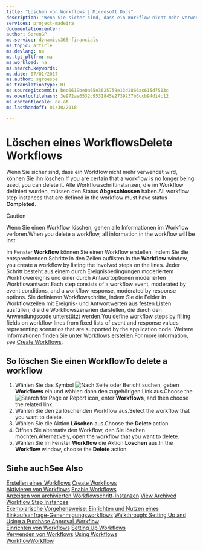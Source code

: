 ```yaml
---
title: "Löschen von Workflows | Microsoft Docs"
description: "Wenn Sie sicher sind, dass ein Workflow nicht mehr verwendet wird, können Sie ihn löschen. Alle Workflowschrittinstanzen, die im Workflow definiert wurden, müssen den Status **Abgeschlossen** haben."
services: project-madeira
documentationcenter: 
author: SorenGP
ms.service: dynamics365-financials
ms.topic: article
ms.devlang: na
ms.tgt_pltfrm: na
ms.workload: na
ms.search.keywords: 
ms.date: 07/01/2017
ms.author: sgroespe
ms.translationtype: HT
ms.sourcegitcommit: bec0619be0a65e3625759e13d2866ac615d7513c
ms.openlocfilehash: 3e972ae6532c9531845e2739237b6ccb94d14c12
ms.contentlocale: de-at
ms.lasthandoff: 01/30/2018

---
```

# <a name="delete-workflows"></a><span data-ttu-id="46730-104">Löschen eines Workflows</span><span class="sxs-lookup"><span data-stu-id="46730-104">Delete Workflows</span></span>
<span data-ttu-id="46730-105">Wenn Sie sicher sind, dass ein Workflow nicht mehr verwendet wird, können Sie ihn löschen.</span><span class="sxs-lookup"><span data-stu-id="46730-105">If you are certain that a workflow is no longer being used, you can delete it.</span></span> <span data-ttu-id="46730-106">Alle Workflowschrittinstanzen, die im Workflow definiert wurden, müssen den Status **Abgeschlossen** haben.</span><span class="sxs-lookup"><span data-stu-id="46730-106">All workflow step instances that are defined in the workflow must have status **Completed**.</span></span>  

> [!CAUTION]  
>  <span data-ttu-id="46730-107">Wenn Sie einen Workflow löschen, gehen alle Informationen im Workflow verloren.</span><span class="sxs-lookup"><span data-stu-id="46730-107">When you delete a workflow, all information in the workflow will be lost.</span></span>  

 <span data-ttu-id="46730-108">Im Fenster **Workflow** können Sie einen Workflow erstellen, indem Sie die entsprechenden Schritte in den Zeilen auflisten.</span><span class="sxs-lookup"><span data-stu-id="46730-108">In the **Workflow** window, you create a workflow by listing the involved steps on the lines.</span></span> <span data-ttu-id="46730-109">Jeder Schritt besteht aus einem durch Ereignisbedingungen moderiertem Workflowereignis und einer durch Antwortoptionen moderierten Workflowantwort.</span><span class="sxs-lookup"><span data-stu-id="46730-109">Each step consists of a workflow event, moderated by event conditions, and a workflow response, moderated by response options.</span></span> <span data-ttu-id="46730-110">Sie definieren Workflowschritte, indem Sie die Felder in Workflowzeilen mit Ereignis- und Antwortwerten aus festen Listen ausfüllen, die die Workflowszenarien darstellen, die durch den Anwendungscode unterstützt werden.</span><span class="sxs-lookup"><span data-stu-id="46730-110">You define workflow steps by filling fields on workflow lines from fixed lists of event and response values representing scenarios that are supported by the application code.</span></span> <span data-ttu-id="46730-111">Weitere Informationen finden Sie unter [Workflows erstellen](across-how-to-create-workflows.md).</span><span class="sxs-lookup"><span data-stu-id="46730-111">For more information, see [Create Workflows](across-how-to-create-workflows.md).</span></span>  

## <a name="to-delete-a-workflow"></a><span data-ttu-id="46730-112">So löschen Sie einen Workflow</span><span class="sxs-lookup"><span data-stu-id="46730-112">To delete a workflow</span></span>  
1.  <span data-ttu-id="46730-113">Wählen Sie das Symbol ![Nach Seite oder Bericht suchen](media/ui-search/search_small.png "Symbol Nach Seite oder Bericht suchen"), geben **Workflows** ein und wählen dann den zugehörigen Link aus.</span><span class="sxs-lookup"><span data-stu-id="46730-113">Choose the ![Search for Page or Report](media/ui-search/search_small.png "Search for Page or Report icon") icon, enter **Workflows**, and then choose the related link.</span></span>  
2.  <span data-ttu-id="46730-114">Wählen Sie den zu löschenden Workflow aus.</span><span class="sxs-lookup"><span data-stu-id="46730-114">Select the workflow that you want to delete.</span></span>  
3.  <span data-ttu-id="46730-115">Wählen Sie die Aktion **Löschen** aus.</span><span class="sxs-lookup"><span data-stu-id="46730-115">Choose the **Delete** action.</span></span>  
4.  <span data-ttu-id="46730-116">Öffnen Sie alternativ den Workflow, den Sie löschen möchten.</span><span class="sxs-lookup"><span data-stu-id="46730-116">Alternatively, open the workflow that you want to delete.</span></span>  
5.  <span data-ttu-id="46730-117">Wählen Sie im Fenster **Workflow** die Aktion **Löschen** aus.</span><span class="sxs-lookup"><span data-stu-id="46730-117">In the **Workflow** window, choose the **Delete** action.</span></span>  

## <a name="see-also"></a><span data-ttu-id="46730-118">Siehe auch</span><span class="sxs-lookup"><span data-stu-id="46730-118">See Also</span></span>  
 <span data-ttu-id="46730-119">[Erstellen eines Workflows](across-how-to-create-workflows.md) </span><span class="sxs-lookup"><span data-stu-id="46730-119">[Create Workflows](across-how-to-create-workflows.md) </span></span>  
 <span data-ttu-id="46730-120">[Aktivieren von Workflows](across-how-to-enable-workflows.md) </span><span class="sxs-lookup"><span data-stu-id="46730-120">[Enable Workflows](across-how-to-enable-workflows.md) </span></span>  
 <span data-ttu-id="46730-121">[Anzeigen von archivierten Workflowschritt-Instanzen](across-how-to-view-archived-workflow-step-instances.md) </span><span class="sxs-lookup"><span data-stu-id="46730-121">[View Archived Workflow Step Instances](across-how-to-view-archived-workflow-step-instances.md) </span></span>  
 <span data-ttu-id="46730-122">[Exemplarische Vorgehensweise: Einrichten und Nutzen eines Einkaufsanfrage-Genehmigungsworkflows](walkthrough-setting-up-and-using-a-purchase-approval-workflow.md) </span><span class="sxs-lookup"><span data-stu-id="46730-122">[Walkthrough: Setting Up and Using a Purchase Approval Workflow](walkthrough-setting-up-and-using-a-purchase-approval-workflow.md) </span></span>  
 <span data-ttu-id="46730-123">[Einrichten von Workflows](across-set-up-workflows.md) </span><span class="sxs-lookup"><span data-stu-id="46730-123">[Setting Up Workflows](across-set-up-workflows.md) </span></span>  
 <span data-ttu-id="46730-124">[Verwenden von Workflows](across-use-workflows.md) </span><span class="sxs-lookup"><span data-stu-id="46730-124">[Using Workflows](across-use-workflows.md) </span></span>  
 [<span data-ttu-id="46730-125">Workflow</span><span class="sxs-lookup"><span data-stu-id="46730-125">Workflow</span></span>](across-workflow.md)   

